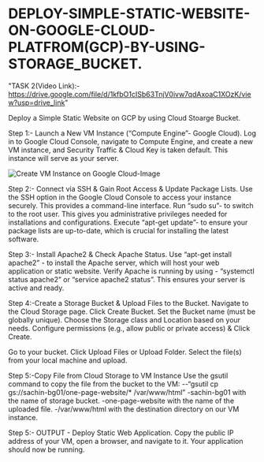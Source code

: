 # DEPLOY-SIMPLE-STATIC-WEBSITE-ON-GOOGLE-CLOUD-PLATFROM(GCP)-BY-USING-STORAGE_BUCKET.

"TASK 2(Video Link):- https://drive.google.com/file/d/1kfbO1cISb63TnjV0ivw7qdAxoaC1XOzK/view?usp=drive_link"

Deploy a Simple Static Website on GCP by using Cloud Stoarge Bucket.

Step 1:- Launch a New VM Instance (“Compute Engine”- Google Cloud).
Log in to Google Cloud Console, navigate to Compute Engine, and create a new VM instance, and Security Traffic & Cloud Key is taken default.
This instance will serve as your server.

![Create VM Instance on Google Cloud-Image](https://github.com/user-attachments/assets/8ea239db-0327-4b45-814d-c7686252fcc8)


Step 2:- Connect via SSH & Gain Root Access & Update Package Lists.
Use the SSH option in the Google Cloud Console to access your instance securely. This provides a command-line interface.
Run “sudo su”- to switch to the root user. This gives you administrative privileges needed for installations and configurations.
Execute “apt-get update”- to ensure your package lists are up-to-date, which is crucial for installing the latest software.




Step 3:- Install Apache2 & Check Apache Status.
Use “apt-get install apache2” - to install the Apache server, which will host your web application or static website.
Verify Apache is running by using - “systemctl status apache2” or “service apache2 status”. This ensures your server is active and ready.




Step 4:-Create a Storage Bucket & Upload Files to the Bucket.
Navigate to the Cloud Storage page.
Click Create Bucket.
Set the Bucket name (must be globally unique).
Choose the Storage class and Location based on your needs.
Configure permissions (e.g., allow public or private access) & Click Create. 


Go to your bucket.
Click Upload Files or Upload Folder.
Select the file(s) from your local machine and upload.


Step 5:-Copy File from Cloud Storage to VM Instance
Use the gsutil command to copy the file from the bucket to the VM:
--“gsutil cp gs://sachin-bg01/one-page-website/*  /var/www/html”
-sachin-bg01 with the name of storage bucket.
-one-page-website with the name of the uploaded file.
-/var/www/html with the destination directory on our VM instance.

Step 5:- OUTPUT - Deploy Static Web Application.
Copy the public IP address of your VM, open a browser, and navigate to it. Your application should now be running.














